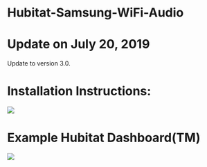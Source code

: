 # Hubitat-Samsung-WiFi-Audio

# Update on July 20, 2019
Update to version 3.0.

# Installation Instructions:
<img src="https://github.com/DaveGut/HubitatActive/blob/master/SamsungMultiroom/Install%20Notes.jpg" align="center"/>

# Example Hubitat Dashboard(TM)
<img src="https://github.com/DaveGut/HubitatActive/blob/master/SamsungMultiroom/Documents/Dashboard1.jpg" align="center"/>
